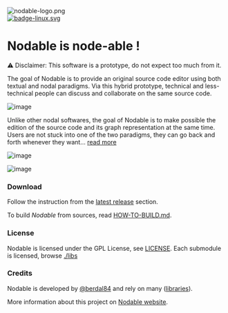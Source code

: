 <div>
<img src="https://user-images.githubusercontent.com/942052/220032555-99cd216e-fd40-4dcf-9794-4eb6c11b642e.png"  alt="nodable-logo.png"/>
</div>

<div>
<a href="https://github.com/berdal84/Nodable/actions?query=workflow%3Aci" title="linux">
<img src="https://github.com/berdal84/nodable/workflows/ci/badge.svg"  alt="badge-linux.svg"/>
</a>
</div>

# Nodable is node-able !

⚠️ Disclaimer: This software is a prototype, do not expect too much from it.

The goal of Nodable is to provide an original source code editor using both textual and nodal paradigms. Via this hybrid prototype, technical and less-technical people can discuss and collaborate on the same source code.

![image](https://github.com/berdal84/nodable/assets/942052/4c0175ca-70a5-49e8-8615-59cfb6c812e2)

Unlike other nodal softwares, the goal of Nodable is to make possible the edition of the source code and its graph representation at the same time. Users are not stuck into one of the two paradigms, they can go back and forth whenever they want...
[read more](https://nodable.42borgata.com/)

![image](https://github.com/berdal84/nodable/assets/942052/7b433160-f62f-42f1-82bb-b145e9471fb7)

![image](https://github.com/berdal84/nodable/assets/942052/50392b57-d4b0-40c6-86ae-248815796bc7)

### Download

Follow the instruction from the [latest release](https://github.com/berdal84/Nodable/releases/latest) section.

To build *Nodable* from sources, read [HOW-TO-BUILD.md](./HOW-TO-BUILD.md).

### License

Nodable is licensed under the GPL License, see [LICENSE](./LICENSE). Each submodule is licensed, browse [./libs](./libs)

### Credits

Nodable is developed by [@berdal84](https://github.com/berdal84) and rely on many ([libraries](./libs/README.md)).

More information about this project on [Nodable website](https://nodable.42borgata.com/).
